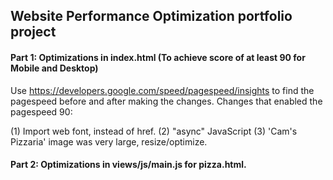 ## Website Performance Optimization portfolio project

#### Part 1: Optimizations in index.html (To achieve score of at least 90 for Mobile and Desktop)

Use https://developers.google.com/speed/pagespeed/insights to find the pagespeed before and after making the changes.
Changes that enabled the pagespeed 90:

(1) Import web font, instead of href.
(2) "async" JavaScript 
(3) 'Cam's Pizzaria' image was very large, resize/optimize.  





#### Part 2: Optimizations in views/js/main.js for pizza.html.

